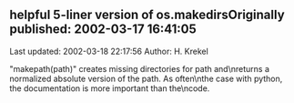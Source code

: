 ## helpful 5-liner version of os.makedirsOriginally published: 2002-03-17 16:41:05 
Last updated: 2002-03-18 22:17:56 
Author: H. Krekel 
 
"makepath(path)" creates missing directories for path and\nreturns a normalized absolute version of the path. As often\nthe case with python, the documentation is more important than the\ncode.